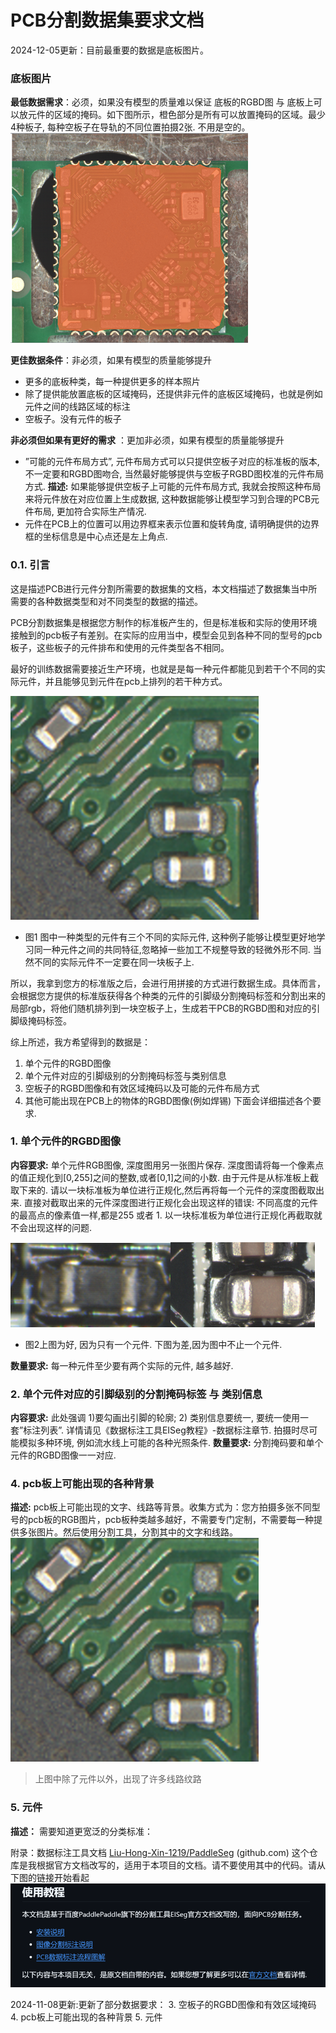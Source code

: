# PCB分割数据集要求文档
2024-12-05更新：目前最重要的数据是底板图片。
### 底板图片
**最低数据需求**：必须，如果没有模型的质量难以保证
底板的RGBD图 与 底板上可以放元件的区域的掩码。如下图所示，橙色部分是所有可以放置掩码的区域。最少4种板子, 每种空板子在导轨的不同位置拍摄2张. 
不用是空的。
![alt text](image-3.png)

**更佳数据条件**：非必须，如果有模型的质量能够提升
- 更多的底板种类，每一种提供更多的样本照片
- 除了提供能放置底板的区域掩码，还提供非元件的底板区域掩码，也就是例如元件之间的线路区域的标注
- 空板子。没有元件的板子

**非必须但如果有更好的需求** ：更加非必须，如果有模型的质量能够提升
- ”可能的元件布局方式”, 元件布局方式可以只提供空板子对应的标准板的版本, 不一定要和RGBD图吻合, 当然最好能够提供与空板子RGBD图校准的元件布局方式.
**描述:** 如果能够提供空板子上可能的元件布局方式, 我就会按照这种布局来将元件放在对应位置上生成数据, 这种数据能够让模型学习到合理的PCB元件布局, 更加符合实际生产情况.  
- 元件在PCB上的位置可以用边界框来表示位置和旋转角度, 请明确提供的边界框的坐标信息是中心点还是左上角点. 





### 0.1.  引言
这是描述PCB进行元件分割所需要的数据集的文档，本文档描述了数据集当中所需要的各种数据类型和对不同类型的数据的描述。 

PCB分割数据集是根据您方制作的标准板产生的，但是标准板和实际的使用环境接触到的pcb板子有差别。在实际的应用当中，模型会见到各种不同的型号的pcb板子，这些板子的元件排布和使用的元件类型各不相同。

最好的训练数据需要接近生产环境，也就是是每一种元件都能见到若干个不同的实际元件，并且能够见到元件在pcb上排列的若干种方式。

  ![alt text](image.png)
* 图1  图中一种类型的元件有三个不同的实际元件, 这种例子能够让模型更好地学习同一种元件之间的共同特征,忽略掉一些加工不规整导致的轻微外形不同. 当然不同的实际元件不一定要在同一块板子上.

所以，我拿到您方的标准版之后，会进行用拼接的方式进行数据生成。具体而言，会根据您方提供的标准版获得各个种类的元件的引脚级分割掩码标签和分割出来的局部rgb，将他们随机排列到一块空板子上，生成若干PCB的RGBD图和对应的引脚级掩码标签。

综上所述，我方希望得到的数据是：
1) 单个元件的RGBD图像
2) 单个元件对应的引脚级别的分割掩码标签与类别信息 
3) 空板子的RGBD图像和有效区域掩码以及可能的元件布局方式
4) 其他可能出现在PCB上的物体的RGBD图像(例如焊锡)
 下面会详细描述各个要求. 

### 1.	单个元件的RGBD图像
**内容要求:** 单个元件RGB图像, 深度图用另一张图片保存. 深度图请将每一个像素点的值正规化到[0,255]之间的整数,或者[0,1]之间的小数. 由于元件是从标准板上截取下来的. 请以一块标准板为单位进行正规化,然后再将每一个元件的深度图截取出来. 直接对截取出来的元件深度图进行正规化会出现这样的错误: 不同高度的元件的最高点的像素值一样,都是255 或者 1. 以一块标准板为单位进行正规化再截取就不会出现这样的问题.

   ![alt text](image-1.png)![alt text](image-2.png)
- 图2上图为好, 因为只有一个元件. 下图为差,因为图中不止一个元件.

**数量要求:** 每一种元件至少要有两个实际的元件, 越多越好. 
### 2.	单个元件对应的引脚级别的分割掩码标签 与 类别信息
**内容要求:** 此处强调 1)要勾画出引脚的轮廓; 2) 类别信息要统一, 要统一使用一套”标注列表”. 详情请见《数据标注工具EISeg教程》-数据标注章节. 拍摄时尽可能模拟多种环境, 例如流水线上可能的各种光照条件.
**数量要求:** 分割掩码要和单个元件的RGBD图像一一对应. 


### 4.  pcb板上可能出现的各种背景
**描述:** pcb板上可能出现的文字、线路等背景。收集方式为：您方拍摄多张不同型号的pcb板的RGB图片，pcb板种类越多越好，不需要专门定制，不需要每一种提供多张图片。然后使用分割工具，分割其中的文字和线路。
  ![alt text](image.png)
>上图中除了元件以外，出现了许多线路纹路


### 5. 元件
**描述：** 需要知道更宽泛的分类标准：

附录：数据标注工具文档
[Liu-Hong-Xin-1219/PaddleSeg](https://gitee.com/liu-hongxin2/jrs-paddle-seg) (github.com)
这个仓库是我根据官方文档改写的，适用于本项目的文档。请不要使用其中的代码。请从下图的链接开始看起
![alt text](image-4.png)



2024-11-08更新:更新了部分数据要求：
3.	空板子的RGBD图像和有效区域掩码
4.  pcb板上可能出现的各种背景
5.  元件